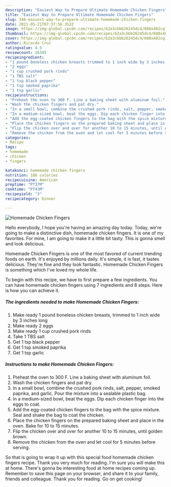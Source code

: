 ```yaml
---
description: "Easiest Way to Prepare Ultimate Homemade Chicken Fingers"
title: "Easiest Way to Prepare Ultimate Homemade Chicken Fingers"
slug: 346-easiest-way-to-prepare-ultimate-homemade-chicken-fingers
date: 2021-05-21T07:37:56.352Z
image: https://img-global.cpcdn.com/recipes/b2a3cbbb26245dc4/680x482cq70/homemade-chicken-fingers-recipe-main-photo.jpg
thumbnail: https://img-global.cpcdn.com/recipes/b2a3cbbb26245dc4/680x482cq70/homemade-chicken-fingers-recipe-main-photo.jpg
cover: https://img-global.cpcdn.com/recipes/b2a3cbbb26245dc4/680x482cq70/homemade-chicken-fingers-recipe-main-photo.jpg
author: Ricardo Cruz
ratingvalue: 4.5
reviewcount: 16345
recipeingredient:
- "1 pound boneless chicken breasts trimmed to 1 inch wide by 3 inches long"
- "2 eggs"
- "1 cup crushed pork rinds"
- "1 TBS salt"
- "1 tsp black pepper"
- "1 tsp smoked paprika"
- "1 tsp garlic"
recipeinstructions:
- "Preheat the oven to 300 F. Line a baking sheet with aluminum foil."
- "Wash the chicken fingers and pat dry."
- "In a small bowl, combine the crushed pork rinds, salt, pepper, smoked paprika, and garlic. Pour the mixture into a sealable plastic bag."
- "In a medium-sized bowl, beat the eggs. Dip each chicken finger into the eggs to coat."
- "Add the egg-coated chicken fingers to the bag with the spice mixture. Seal and shake the bag to coat the chicken."
- "Place the chicken fingers on the prepared baking sheet and place in the oven. Bake for 10 to 15 minutes."
- "Flip the chicken over and over for another 10 to 15 minutes, until golden brown."
- "Remove the chicken from the oven and let cool for 5 minutes before serving."
categories:
- Recipe
tags:
- homemade
- chicken
- fingers

katakunci: homemade chicken fingers 
nutrition: 186 calories
recipecuisine: American
preptime: "PT37M"
cooktime: "PT43M"
recipeyield: "3"
recipecategory: Dinner

---
```



![Homemade Chicken Fingers](https://img-global.cpcdn.com/recipes/b2a3cbbb26245dc4/680x482cq70/homemade-chicken-fingers-recipe-main-photo.jpg)

Hello everybody, I hope you're having an amazing day today. Today, we're going to make a distinctive dish, homemade chicken fingers. It is one of my favorites. For mine, I am going to make it a little bit tasty. This is gonna smell and look delicious.



Homemade Chicken Fingers is one of the most favored of current trending foods on earth. It's enjoyed by millions daily. It's simple, it is fast, it tastes delicious. They're fine and they look fantastic. Homemade Chicken Fingers is something which I've loved my whole life.


To begin with this recipe, we have to first prepare a few ingredients. You can have homemade chicken fingers using 7 ingredients and 8 steps. Here is how you can achieve it.

<!--inarticleads1-->

##### The ingredients needed to make Homemade Chicken Fingers:

1. Make ready 1 pound boneless chicken breasts, trimmed to 1 inch wide by 3 inches long
1. Make ready 2 eggs
1. Make ready 1 cup crushed pork rinds
1. Take 1 TBS salt
1. Get 1 tsp black pepper
1. Get 1 tsp smoked paprika
1. Get 1 tsp garlic




<!--inarticleads2-->

##### Instructions to make Homemade Chicken Fingers:

1. Preheat the oven to 300 F. Line a baking sheet with aluminum foil.
1. Wash the chicken fingers and pat dry.
1. In a small bowl, combine the crushed pork rinds, salt, pepper, smoked paprika, and garlic. Pour the mixture into a sealable plastic bag.
1. In a medium-sized bowl, beat the eggs. Dip each chicken finger into the eggs to coat.
1. Add the egg-coated chicken fingers to the bag with the spice mixture. Seal and shake the bag to coat the chicken.
1. Place the chicken fingers on the prepared baking sheet and place in the oven. Bake for 10 to 15 minutes.
1. Flip the chicken over and over for another 10 to 15 minutes, until golden brown.
1. Remove the chicken from the oven and let cool for 5 minutes before serving.




So that is going to wrap it up with this special food homemade chicken fingers recipe. Thank you very much for reading. I'm sure you will make this at home. There's gonna be interesting food at home recipes coming up. Remember to save this page on your browser, and share it to your family, friends and colleague. Thank you for reading. Go on get cooking!
